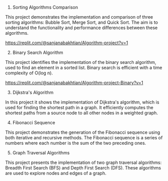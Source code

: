 1. Sorting Algorithms Comparison

This project demonstrates the implementation and comparison of three sorting algorithms: Bubble Sort, Merge Sort, and Quick Sort. The aim is to understand the functionality and performance differences between these algorithms.

https://replit.com/@sanjanabakhtian/Algorithm-project?v=1

2. Binary Search Algorithm

This project identifies the implementation of the binary search algorithm, used to find an element in a sorted list. Binary search is efficient with a time complexity of O(log n).

https://replit.com/@sanjanabakhtian/Algorithm-project-Binary?v=1

3. Dijkstra's Algorithm

In this project it shows the implementation of Dijkstra's algorithm, which is used for finding the shortest path in a graph. It efficiently computes the shortest paths from a source node to all other nodes in a weighted graph.

4. Fibonacci Sequence

This project demonstrates the generation of the Fibonacci sequence using both iterative and recursive methods. The Fibonacci sequence is a series of numbers where each number is the sum of the two preceding ones.

5. Graph Traversal Algorithms

This project presents the implementation of two graph traversal algorithms: Breadth First Search (BFS) and Depth First Search (DFS). These algorithms are used to explore nodes and edges of a graph.
